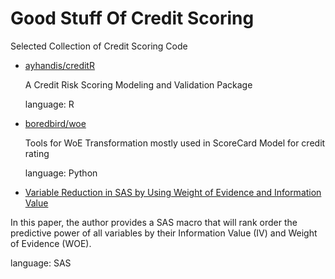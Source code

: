 # Good Stuff Of Credit Scoring
Selected Collection of Credit Scoring Code

- [ayhandis/creditR](https://github.com/ayhandis/creditR)

  A Credit Risk Scoring Modeling and Validation Package
  
  language: R

- [boredbird/woe](https://github.com/boredbird/woe)

  Tools for WoE Transformation mostly used in ScoreCard Model for credit rating
  
  language: Python
  
 - [Variable Reduction in SAS by Using Weight of Evidence and Information Value](http://support.sas.com/resources/papers/proceedings13/095-2013.pdf)
 
  In this paper, the author provides a SAS macro that will rank order the predictive power of all variables by their
Information Value (IV) and Weight of Evidence (WOE). 

  language: SAS
